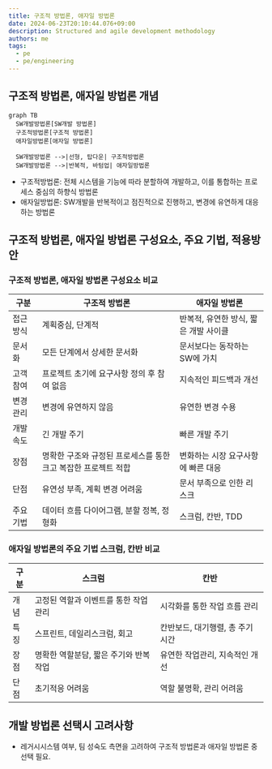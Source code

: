 ```yaml
---
title: 구조적 방법론, 애자일 방법론
date: 2024-06-23T20:10:44.076+09:00
description: Structured and agile development methodology
authors: me
tags: 
  - pe
  - pe/engineering
---
```


## 구조적 방법론, 애자일 방법론 개념

```mermaid
graph TB
  SW개발방법론[SW개발 방법론]
  구조적방법론[구조적 방법론]
  애자일방법론[애자일 방법론]

  SW개발방법론 -->|선형, 탑다운| 구조적방법론
  SW개발방법론 -->|반복적, 바텀업| 애자일방법론
```

- 구조적방법론: 전체 시스템을 기능에 따라 분할하여 개발하고, 이를 통합하는 프로세스 중심의 하향식 방법론
- 애자일방법론: SW개발을 반복적이고 점진적으로 진행하고, 변경에 유연하게 대응하는 방법론

## 구조적 방법론, 애자일 방법론 구성요소, 주요 기법, 적용방안

### 구조적 방법론, 애자일 방법론 구성요소 비교

| 구분 | 구조적 방법론 | 애자일 방법론 |
| --- | --- | --- |
| 접근방식 | 계획중심, 단계적 | 반복적, 유연한 방식, 짧은 개발 사이클 |
| 문서화 | 모든 단계에서 상세한 문서화 | 문서보다는 동작하는 SW에 가치|
| 고객 참여 | 프로젝트 초기에 요구사항 정의 후 참여 없음 | 지속적인 피드백과 개선 |
| 변경관리 | 변경에 유연하지 않음 | 유연한 변경 수용 |
| 개발 속도 | 긴 개발 주기 | 빠른 개발 주기 |
 |장점 | 명확한 구조와 규정된 프로세스를 통한 크고 복잡한 프로젝트 적합 | 변화하는 시장 요구사항에 빠른 대응 |
 | 단점 | 유연성 부족, 계획 변경 어려움 | 문서 부족으로 인한 리스크 |
 | 주요 기법 | 데이터 흐름 다이어그램, 분할 정복, 정형화 | 스크럼, 칸반, TDD |

### 애자일 방법론의 주요 기법 스크럼, 칸반 비교

| 구분 | 스크럼 | 칸반 |
| --- | --- | --- |
| 개념 | 고정된 역할과 이벤트를 통한 작업관리 | 시각화를 통한 작업 흐름 관리 |
| 특징 | 스프린트, 데일리스크럼, 회고 | 칸반보드, 대기행렬, 총 주기 시간 |
| 장점 | 명확한 역할분담, 짧은 주기와 반복작업 | 유연한 작업관리, 지속적인 개선 |
| 단점 | 초기적응 어려움 | 역할 불명확, 관리 어려움 |

## 개발 방법론 선택시 고려사항

- 레거시시스템 여부, 팀 성숙도 측면을 고려하여 구조적 방법론과 애자일 방법론 중 선택 필요.
